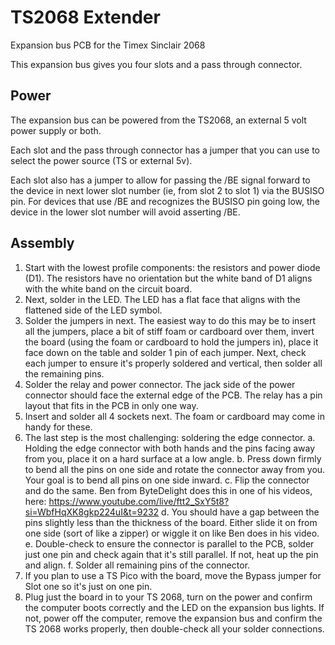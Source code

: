 # TS2068 Extender
Expansion bus PCB for the Timex Sinclair 2068

This expansion bus gives you four slots and a pass through connector. 

## Power

The expansion bus can be powered from the TS2068, an external 5 volt power supply or both.

Each slot and the pass through connector has a jumper that you can use to select the power source (TS or external 5v).

Each slot also has a jumper to allow for passing the /BE signal forward to the device in next lower slot number (ie, from slot 2 to slot 1) 
via the BUSISO pin. For devices that use /BE and recognizes the BUSISO pin going low, the device in the lower slot number will avoid
asserting /BE.

## Assembly

1. Start with the lowest profile components: the resistors and power diode (D1). The resistors have no orientation but the white band of D1 aligns with the white band on the circuit board.
2. Next, solder in the LED. The LED has a flat face that aligns with the flattened side of the LED symbol.
3. Solder the jumpers in next. The easiest way to do this may be to insert all the jumpers, place a bit of 
stiff foam or cardboard over them, invert the board (using the foam or cardboard to hold the jumpers in), 
place it face down on the table and solder 1 pin of each jumper. Next, check each jumper to ensure it's
properly soldered and vertical, then solder all the remaining pins.
4. Solder the relay and power connector. The jack side of the power connector should face the external edge of the PCB. The relay has a pin layout that fits in the PCB in only one way.
5. Insert and solder all 4 sockets next. The foam or cardboard may come in handy for these.
6. The last step is the most challenging: soldering the edge connector.
   a. Holding the edge connector with both hands and the pins facing away from you, place it on a hard surface at a low angle.
   b. Press down firmly to bend all the pins on one side and rotate the connector away from you. Your goal is to bend all pins on one side inward.
   c. Flip the connector and do the same. Ben from ByteDelight does this in one of his videos, here: https://www.youtube.com/live/ftt2_SxY5t8?si=WbfHqXK8gkp224uI&t=9232
   d. You should have a gap between the pins slightly less than the thickness of the board. Either slide it on from one side (sort of like a zipper) or wiggle it on like Ben does in his video.
   e. Double-check to ensure the connector is parallel to the PCB, solder just one pin and check again that it's still parallel. If not, heat up the pin and align.
   f. Solder all remaining pins of the connector.
7. If you plan to use a TS Pico with the board, move the Bypass jumper for Slot one so it's just on one pin.
8. Plug just the board in to your TS 2068, turn on the power and confirm the computer boots correctly and the LED on the expansion bus lights. If not, power off the computer, remove the expansion bus and confirm the TS 2068 works properly, then double-check all your solder connections.
